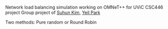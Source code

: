 Network load balancing simulation working on OMNeT++ for UViC CSC446 project
Group project of [Suhun Kim](https://github.com/joshyykim), [Yeil Park](https://github.com/YaleDevUni)

Two methods: Pure random or Round Robin
